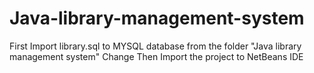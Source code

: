 # Java-library-management-system
First Import library.sql to MYSQL database from the folder "Java library management system"
Change 
Then Import the project to NetBeans IDE 
